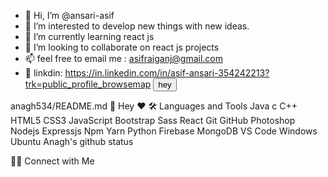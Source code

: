 - 👋 Hi, I’m @ansari-asif
- 👀 I’m interested to develop new things with new ideas.
- 🌱 I’m currently learning react js
- 💞️ I’m looking to collaborate on react js projects
- 📫 feel free to email me : asifraiganj@gmail.com
- 🔗 linkdin: https://in.linkedin.com/in/asif-ansari-354242213?trk=public_profile_browsemap
<button type="button">hey</button>
<!---
ansari-asif/ansari-asif is a ✨ special ✨ repository because its `README.md` (this file) appears on your GitHub profile.
You can click the Preview link to take a look at your changes.
--->



anagh534/README.md
👋 Hey ❤️
🛠  Languages and Tools
Java c C++
HTML5 CSS3 JavaScript Bootstrap Sass React
Git GitHub
Photoshop
Nodejs Expressjs Npm Yarn Python Firebase MongoDB VS Code Windows Ubuntu
Anagh's github status

🤝🏻  Connect with Me



